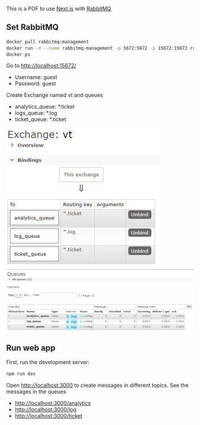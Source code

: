 This is a POF to use [Next.js](https://nextjs.org) with [RabbitMQ](https://www.rabbitmq.com/)

## Set RabbitMQ

```bash
docker pull rabbitmq:management
docker run -d --name rabbitmq-management -p 5672:5672 -p 15672:15672 rabbitmq:management
docker ps
```
Go to [http://localhost:15672/](http://localhost:15672/)

* Username: guest
* Password: guest

Create Exchange named vt and queues 
* analytics_queue: *.ticket
* logs_queue: *.log
* ticket_queue:   *.ticket

![exchange](image.png)
![queues](image-1.png)

## Run web app

First, run the development server:

```bash
npm run dev
```

Open [http://localhost:3000](http://localhost:3000) to create messages in different topics. 
See the messages in the queues
* [http://localhost:3000/analytics](http://localhost:3000/analytics)
* [http://localhost:3000/log](http://localhost:3000/log)
* [http://localhost:3000/ticket](http://localhost:3000/ticket)
